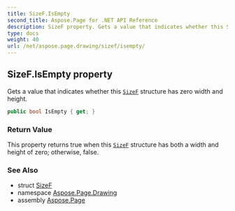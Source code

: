 ```yaml
---
title: SizeF.IsEmpty
second_title: Aspose.Page for .NET API Reference
description: SizeF property. Gets a value that indicates whether this SizeF structure has zero width and height
type: docs
weight: 40
url: /net/aspose.page.drawing/sizef/isempty/
---
```

## SizeF.IsEmpty property

Gets a value that indicates whether this [`SizeF`](../) structure has zero width and height.

```csharp
public bool IsEmpty { get; }
```

### Return Value

This property returns true when this [`SizeF`](../) structure has both a width and height of zero; otherwise, false.

### See Also

* struct [SizeF](../)
* namespace [Aspose.Page.Drawing](../../sizef/)
* assembly [Aspose.Page](../../../)


